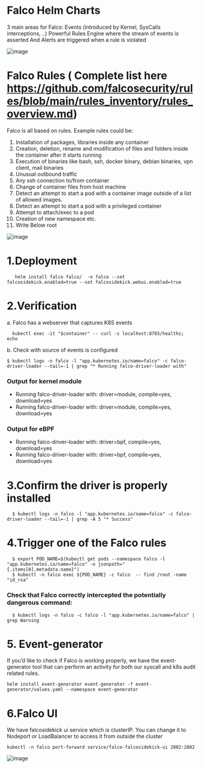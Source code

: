 # Falco Helm Charts
3 main areas for Falco:
Events (introduced by Kernel, SysCalls interceptions, ..)
Powerful Rules Engine where the stream of events is asserted
And Alerts are triggered when a rule is violated

![image](https://user-images.githubusercontent.com/24285128/230738454-b059681b-39ff-440f-9ce2-e28b0ccd62f4.png)

# Falco Rules ( Complete list here https://github.com/falcosecurity/rules/blob/main/rules_inventory/rules_overview.md)
  Falco is all based on rules. Example rules could be: 

1.   Installation of packages, libraries inside any container
2.   Creation, deletion, rename and modification of files and folders inside the container after it starts running
3.   Execution of binaries like bash, ssh, docker binary, debian binaries, vpn client, mail binaries
4.   Unusual outbound traffic
5.   Any ssh connection to/from container
6.   Change of container files from host machine
7.   Detect an attempt to start a pod with a container image outside of a list of allowed images.
8.   Detect an attempt to start a pod with a privileged container
9.   Attempt to attach/exec to a pod
10.   Creation of new namespace etc.
11.  Write Below root

![image](https://user-images.githubusercontent.com/24285128/230739391-f6ff01f8-82e5-4ebe-8aa6-7935629e8643.png)


# 1.Deployment
```
   helm install falco falco/  -n falco --set falcosidekick.enabled=true --set falcosidekick.webui.enabled=true
```
# 2.Verification

  a. Falco has a webserver that captures K8S events
  ```
    kubectl exec -it "$container" -- curl -s localhost:8765/healthz; echo
  ```
  b. Check with source of events is configured
  ```
  $ kubectl logs -n falco -l "app.kubernetes.io/name=falco" -c falco-driver-loader --tail=-1 | grep "* Running falco-driver-loader with"
  ```
  ### Output for kernel module
  * Running falco-driver-loader with: driver=module, compile=yes, download=yes
  * Running falco-driver-loader with: driver=module, compile=yes, download=yes

  ### Output for eBPF
  * Running falco-driver-loader with: driver=bpf, compile=yes, download=yes
  * Running falco-driver-loader with: driver=bpf, compile=yes, download=yes

# 3.Confirm the driver is properly installed
```
  $ kubectl logs -n falco -l "app.kubernetes.io/name=falco" -c falco-driver-loader --tail=-1 | grep -A 5 "* Success"
```
# 4.Trigger one of the Falco rules
```
  $ export POD_NAME=$(kubectl get pods --namespace falco -l "app.kubernetes.io/name=falco" -o jsonpath="{.items[0].metadata.name}")
  $ kubectl -n falco exec ${POD_NAME} -c falco  -- find /root -name "id_rsa"
```
  ### Check that Falco correctly intercepted the potentially dangerous command:
```
  $ kubectl logs -n falco -c falco -l "app.kubernetes.io/name=falco" | grep Warning
```
# 5. Event-generator
  If you’d like to check if Falco is working properly, we have the event-generator tool that can perform an activity for both our syscall and k8s audit   related rules.
  ```
  helm install event-generator event-generator -f event-generator/values.yaml --namespace event-generator
  ```
  
 # 6.Falco UI
 We have falcosidekick ui service which is clusterIP. You can change it to Nodeport or LoadBalancer to access it from outside the cluster
  ```
  kubectl -n falco port-forward service/falco-falcosidekick-ui 2802:2802
  ```
  ![image](https://user-images.githubusercontent.com/24285128/230738999-6da7ca77-a24b-4369-8b89-25fc5d0f933d.png)

 
